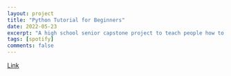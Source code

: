 ```yaml
---
layout: project
title: "Python Tutorial for Beginners"
date: 2022-05-23
excerpt: "A high school senior capstone project to teach people how to code in Python 2."
tags: [spotify]
comments: false
---
```

[Link](learnpython2017.wordpress.com)
